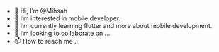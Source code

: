 - 👋 Hi, I’m @Mihsah
- 👀 I’m interested in mobile developer.
- 🌱 I’m currently learning flutter and more about mobile development.
- 💞️ I’m looking to collaborate on ...
- 📫 How to reach me ...

<!---
Mihsah/Mihsah is a ✨ special ✨ repository because its `README.md` (this file) appears on your GitHub profile.
You can click the Preview link to take a look at your changes.
--->
